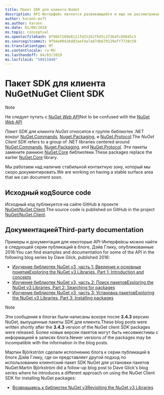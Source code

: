 ```yaml
---
title: Пакет SDK для клиента NuGet
description: API-Интерфейс является развивающейся и еще не рассматриваются, но примеры доступны в блоге Дэйв Глику.
author: karann-msft
ms.author: karann
ms.date: 01/09/2018
ms.topic: conceptual
ms.openlocfilehash: 8f96bf289e8121fd25262fb95c2f36dfc89045c5
ms.sourcegitcommit: 9f94e00428d83aef4a7a87db679129eff7720c59
ms.translationtype: MT
ms.contentlocale: ru-RU
ms.lasthandoff: 04/03/2019
ms.locfileid: "58911040"
---
```

# <a name="nuget-client-sdk"></a><span data-ttu-id="e1ef6-103">Пакет SDK для клиента NuGet</span><span class="sxs-lookup"><span data-stu-id="e1ef6-103">NuGet Client SDK</span></span>

> [!Note]
> <span data-ttu-id="e1ef6-104">Не следует путать с [NuGet *Web* API](https://docs.microsoft.com/en-us/nuget/api/overview)</span><span class="sxs-lookup"><span data-stu-id="e1ef6-104">Not to be confused with the [NuGet *Web* API](https://docs.microsoft.com/en-us/nuget/api/overview)</span></span>

<span data-ttu-id="e1ef6-105">*Пакет SDK для клиента NuGet* относится к группе библиотек .NET вокруг [NuGet.Commands](https://www.nuget.org/packages/NuGet.Commands), [Nuget.Packaging](https://www.nuget.org/packages/NuGet.Packaging), и [NuGet.Protocol](https://www.nuget.org/packages/NuGet.Protocol).</span><span class="sxs-lookup"><span data-stu-id="e1ef6-105">The *NuGet Client SDK* refers to a group of .NET libraries centered around [NuGet.Commands](https://www.nuget.org/packages/NuGet.Commands), [Nuget.Packaging](https://www.nuget.org/packages/NuGet.Packaging), and [NuGet.Protocol](https://www.nuget.org/packages/NuGet.Protocol).</span></span> <span data-ttu-id="e1ef6-106">Эти пакеты замените раннюю [NuGet.Core](https://www.nuget.org/packages/NuGet.Core/) библиотеки.</span><span class="sxs-lookup"><span data-stu-id="e1ef6-106">These packages replace the earlier [NuGet.Core](https://www.nuget.org/packages/NuGet.Core/) library.</span></span>

<span data-ttu-id="e1ef6-107">Мы работаем над наличие стабильной контактную зону, который мы скоро документировать.</span><span class="sxs-lookup"><span data-stu-id="e1ef6-107">We are working on having a stable surface area that we can document soon.</span></span>

## <a name="source-code"></a><span data-ttu-id="e1ef6-108">Исходный код</span><span class="sxs-lookup"><span data-stu-id="e1ef6-108">Source code</span></span>

<span data-ttu-id="e1ef6-109">Исходный код публикуется на сайте GitHub в проекте [NuGet/NuGet.Client](https://github.com/NuGet/NuGet.Client).</span><span class="sxs-lookup"><span data-stu-id="e1ef6-109">The source code is published on GitHub in the project [NuGet/NuGet.Client](https://github.com/NuGet/NuGet.Client).</span></span>

## <a name="third-party-documentation"></a><span data-ttu-id="e1ef6-110">Документацией</span><span class="sxs-lookup"><span data-stu-id="e1ef6-110">Third-party documentation</span></span>

<span data-ttu-id="e1ef6-111">Примеры и документация для некоторые API-Интерфейсы можно найти в следующей серии публикаций в блоге, Дэйв Глику, опубликованные 2016:</span><span class="sxs-lookup"><span data-stu-id="e1ef6-111">You can find examples and documentation for some of the API in the following blog series by Dave Glick, published 2016:</span></span>

- [<span data-ttu-id="e1ef6-112">Изучение библиотек NuGet v3, часть 1: Введение и основные понятия</span><span class="sxs-lookup"><span data-stu-id="e1ef6-112">Exploring the NuGet v3 Libraries, Part 1: Introduction and concepts</span></span>](http://daveaglick.com/posts/exploring-the-nuget-v3-libraries-part-1)
- [<span data-ttu-id="e1ef6-113">Изучение библиотек NuGet v3, часть 2: Поиск пакетов</span><span class="sxs-lookup"><span data-stu-id="e1ef6-113">Exploring the NuGet v3 Libraries, Part 2: Searching for packages</span></span>](http://daveaglick.com/posts/exploring-the-nuget-v3-libraries-part-2)
- [<span data-ttu-id="e1ef6-114">Изучение библиотек NuGet v3, часть 3: Установка пакетов</span><span class="sxs-lookup"><span data-stu-id="e1ef6-114">Exploring the NuGet v3 Libraries, Part 3: Installing packages</span></span>](http://daveaglick.com/posts/exploring-the-nuget-v3-libraries-part-3)

> [!Note]
> <span data-ttu-id="e1ef6-115">Эти сообщения в блогах были написаны вскоре после **3.4.3** версию NuGet, выпущенные пакеты SDK для клиента.</span><span class="sxs-lookup"><span data-stu-id="e1ef6-115">These blog posts were written shortly after the **3.4.3** version of the NuGet client SDK packages were released.</span></span>
> <span data-ttu-id="e1ef6-116">Более новые версии пакетов могут быть несовместимы с информацией в записях блога.</span><span class="sxs-lookup"><span data-stu-id="e1ef6-116">Newer versions of the packages may be incompatible with the information in the blog posts.</span></span>

<span data-ttu-id="e1ef6-117">Мартин Björkström сделали исполнению блога к серии публикаций в блоге Дэйв Глику, где он представляет другой подход по использованию клиентский пакет SDK NuGet для установки пакетов NuGet:</span><span class="sxs-lookup"><span data-stu-id="e1ef6-117">Martin Björkström did a follow-up blog post to Dave Glick's blog series where he introduces a different approach on using the NuGet Client SDK for installing NuGet packages:</span></span>

- [<span data-ttu-id="e1ef6-118">Возвращаясь к библиотек NuGet v3</span><span class="sxs-lookup"><span data-stu-id="e1ef6-118">Revisiting the NuGet v3 Libraries</span></span>](https://martinbjorkstrom.com/posts/2018-09-19-revisiting-nuget-client-libraries)

